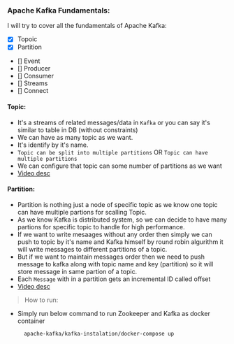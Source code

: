 ### Apache Kafka Fundamentals:
I will try to cover all the fundamentals of Apache Kafka:
- [x] Topoic
- [x] Partition
- [] Event
- [] Producer
- [] Consumer
- [] Streams
- [] Connect

#### Topic:
* It's a streams of related messages/data in `Kafka` or you can say it's similar to table in DB (without constraints)
* We can have as many topic as we want.
* It's identify by it's name.
* `Topic can be split into multiple partitions` OR `Topic can have multiple partitions`
* We can configure that topic can some number of partitions as we want
* [Video desc](https://www.youtube.com/watch?v=kj9JH3ZdsBQ)

#### Partition:
* Partition is nothing just a node of specific topic as we know one topic can have multiple partions for scalling Topic.
* As we know Kafka is distributed system, so we can decide to have many partions for specific topic to handle for high performance.  
* If we want to write mesaages without any order then simply we can push to topic by it's name and Kafka himself by round robin algurithm
it will write messages to different partitions of a topic.
* But if we want to maintain messages order then we need to push message to kafka along with topic name and key (partition) so it will store message in same partion of a topic.
* Each `Message` with in a partition gets an incremental ID called offset 
* [Video desc](https://www.youtube.com/watch?v=y9BStKvVzSs)
> How to run:
* Simply run below command to run Zookeeper and Kafka as docker container

        apache-kafka/kafka-instalation/docker-compose up
        
